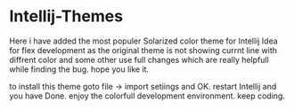 Intellij-Themes
===============
Here i have added the most populer Solarized color theme for Intellij Idea for flex development as the original theme is not showing currnt line with diffrent color and some other use full changes which are really helpfull while finding the bug.
hope you like it.

to install this theme goto file -> import setiings and OK.
restart Intellij and you have Done. 
enjoy the colorfull development environment.
keep coding.

